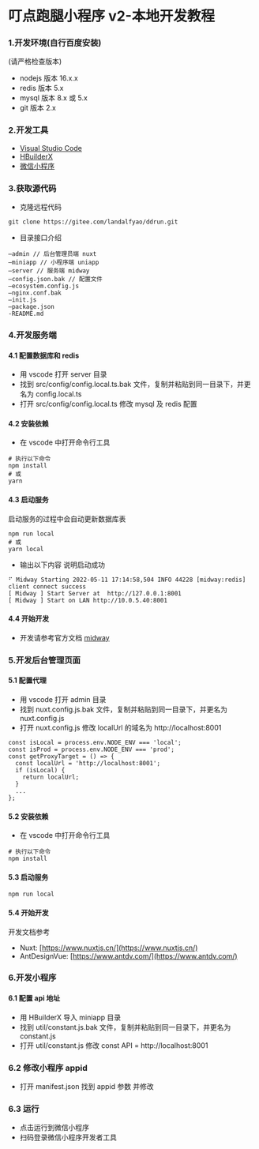 # 叮点跑腿小程序 v2-本地开发教程

### 1.开发环境(自行百度安装)

(请严格检查版本)

- nodejs 版本 16.x.x
- redis 版本 5.x
- mysql 版本 8.x 或 5.x
- git 版本 2.x

### 2.开发工具

- [Visual Studio Code](https://code.visualstudio.com/)
- [HBuilderX](https://www.dcloud.io/hbuilderx.html)
- [微信小程序](https://developers.weixin.qq.com/miniprogram/dev/devtools/download.html)

### 3.获取源代码

- 克隆远程代码

```
git clone https://gitee.com/landalfyao/ddrun.git
```

- 目录接口介绍

```
—admin // 后台管理员端 nuxt
—miniapp // 小程序端 uniapp
—server // 服务端 midway
—config.json.bak // 配置文件
—ecosystem.config.js
—nginx.conf.bak
—init.js
—package.json
-README.md

```

### 4.开发服务端

#### 4.1 配置数据库和 redis

- 用 vscode 打开 server 目录
- 找到 src/config/config.local.ts.bak 文件，复制并粘贴到同一目录下，并更名为 config.local.ts
- 打开 src/config/config.local.ts 修改 mysql 及 redis 配置

#### 4.2 安装依赖

- 在 vscode 中打开命令行工具

```
# 执行以下命令
npm install
# 或
yarn
```

#### 4.3 启动服务

启动服务的过程中会自动更新数据库表

```
npm run local
# 或
yarn local
```

- 输出以下内容 说明启动成功

```
⠋ Midway Starting 2022-05-11 17:14:58,504 INFO 44228 [midway:redis] client connect success
[ Midway ] Start Server at  http://127.0.0.1:8001
[ Midway ] Start on LAN http://10.0.5.40:8001
```

#### 4.4 开始开发

- 开发请参考官方文档 [midway](https://midwayjs.org/)

### 5.开发后台管理页面

#### 5.1 配置代理

- 用 vscode 打开 admin 目录
- 找到 nuxt.config.js.bak 文件，复制并粘贴到同一目录下，并更名为 nuxt.config.js
- 打开 nuxt.config.js 修改 localUrl 的域名为 http://localhost:8001

```
const isLocal = process.env.NODE_ENV === 'local';
const isProd = process.env.NODE_ENV === 'prod';
const getProxyTarget = () => {
  const localUrl = 'http://localhost:8001';
  if (isLocal) {
    return localUrl;
  }
  ...
};
```

#### 5.2 安装依赖

- 在 vscode 中打开命令行工具

```
# 执行以下命令
npm install
```

#### 5.3 启动服务

```
npm run local
```

#### 5.4 开始开发

开发文档参考

- Nuxt: [https://www.nuxtjs.cn/](https://www.nuxtjs.cn/)
- AntDesignVue: [https://www.antdv.com/](https://www.antdv.com/)

### 6.开发小程序

#### 6.1 配置 api 地址

- 用 HBuilderX 导入 miniapp 目录
- 找到 util/constant.js.bak 文件，复制并粘贴到同一目录下，并更名为 constant.js
- 打开 util/constant.js 修改 const API = http://localhost:8001

### 6.2 修改小程序 appid

- 打开 manifest.json 找到 appid 参数 并修改

### 6.3 运行

- 点击运行到微信小程序
- 扫码登录微信小程序开发者工具
